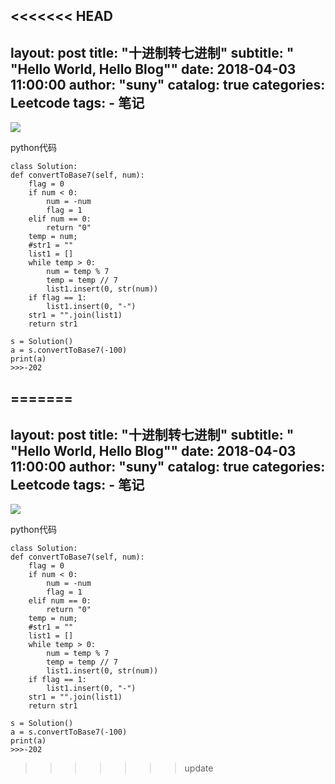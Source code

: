 <<<<<<< HEAD
---
layout:     post
title:      "十进制转七进制"
subtitle:   " \"Hello World, Hello Blog\""
date:       2018-04-03 11:00:00
author:     "suny"
catalog: true
categories: Leetcode
tags:
    - 笔记
---

<img src="/img/Base7.jpg"/>

python代码

	class Solution:
    def convertToBase7(self, num):
        flag = 0
        if num < 0:
            num = -num
            flag = 1
        elif num == 0:
            return "0"
        temp = num;
        #str1 = ""
        list1 = []
        while temp > 0:
            num = temp % 7
            temp = temp // 7
            list1.insert(0, str(num))
        if flag == 1:
            list1.insert(0, "-")
        str1 = "".join(list1)
        return str1

	s = Solution()
	a = s.convertToBase7(-100)
	print(a)
    >>>-202

	
	


=======
---
layout:     post
title:      "十进制转七进制"
subtitle:   " \"Hello World, Hello Blog\""
date:       2018-04-03 11:00:00
author:     "suny"
catalog: true
categories: Leetcode
tags:
    - 笔记
---

<img src="/img/Base7.jpg"/>

python代码

	class Solution:
    def convertToBase7(self, num):
        flag = 0
        if num < 0:
            num = -num
            flag = 1
        elif num == 0:
            return "0"
        temp = num;
        #str1 = ""
        list1 = []
        while temp > 0:
            num = temp % 7
            temp = temp // 7
            list1.insert(0, str(num))
        if flag == 1:
            list1.insert(0, "-")
        str1 = "".join(list1)
        return str1

	s = Solution()
	a = s.convertToBase7(-100)
	print(a)
    >>>-202

	
	


>>>>>>> update
